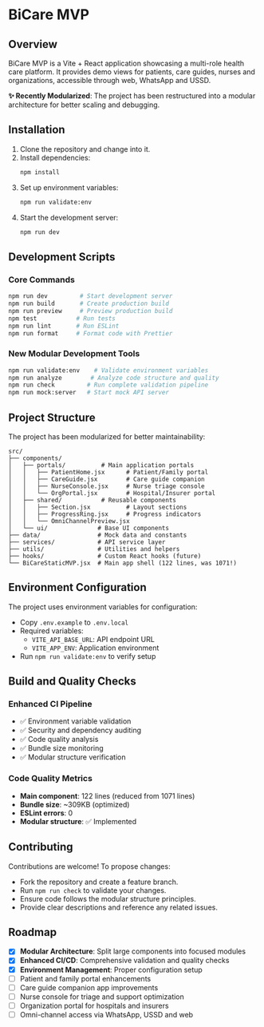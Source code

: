 # BiCare MVP

## Overview
BiCare MVP is a Vite + React application showcasing a multi-role health care platform. It provides demo views for patients, care guides, nurses and organizations, accessible through web, WhatsApp and USSD.

**✨ Recently Modularized**: The project has been restructured into a modular architecture for better scaling and debugging.

## Installation
1. Clone the repository and change into it.
2. Install dependencies:
   ```bash
   npm install
   ```
3. Set up environment variables:
   ```bash
   npm run validate:env
   ```
4. Start the development server:
   ```bash
   npm run dev
   ```

## Development Scripts

### Core Commands
```bash
npm run dev         # Start development server
npm run build       # Create production build
npm run preview     # Preview production build
npm test           # Run tests
npm run lint       # Run ESLint
npm run format     # Format code with Prettier
```

### New Modular Development Tools
```bash
npm run validate:env    # Validate environment variables
npm run analyze        # Analyze code structure and quality
npm run check         # Run complete validation pipeline
npm run mock:server   # Start mock API server
```

## Project Structure

The project has been modularized for better maintainability:

```
src/
├── components/
│   ├── portals/          # Main application portals
│   │   ├── PatientHome.jsx      # Patient/Family portal
│   │   ├── CareGuide.jsx        # Care guide companion
│   │   ├── NurseConsole.jsx     # Nurse triage console
│   │   └── OrgPortal.jsx        # Hospital/Insurer portal
│   ├── shared/           # Reusable components
│   │   ├── Section.jsx          # Layout sections
│   │   ├── ProgressRing.jsx     # Progress indicators
│   │   └── OmniChannelPreview.jsx
│   └── ui/              # Base UI components
├── data/                # Mock data and constants
├── services/            # API service layer
├── utils/               # Utilities and helpers
├── hooks/               # Custom React hooks (future)
└── BiCareStaticMVP.jsx  # Main app shell (122 lines, was 1071!)
```

## Environment Configuration

The project uses environment variables for configuration:

- Copy `.env.example` to `.env.local`
- Required variables:
  - `VITE_API_BASE_URL`: API endpoint URL
  - `VITE_APP_ENV`: Application environment
- Run `npm run validate:env` to verify setup

## Build and Quality Checks

### Enhanced CI Pipeline
- ✅ Environment variable validation
- ✅ Security and dependency auditing  
- ✅ Code quality analysis
- ✅ Bundle size monitoring
- ✅ Modular structure verification

### Code Quality Metrics
- **Main component**: 122 lines (reduced from 1071 lines)
- **Bundle size**: ~309KB (optimized)
- **ESLint errors**: 0
- **Modular structure**: ✅ Implemented

## Contributing
Contributions are welcome! To propose changes:

- Fork the repository and create a feature branch.
- Run `npm run check` to validate your changes.
- Ensure code follows the modular structure principles.
- Provide clear descriptions and reference any related issues.

## Roadmap
- [x] **Modular Architecture**: Split large components into focused modules
- [x] **Enhanced CI/CD**: Comprehensive validation and quality checks
- [x] **Environment Management**: Proper configuration setup
- [ ] Patient and family portal enhancements
- [ ] Care guide companion app improvements  
- [ ] Nurse console for triage and support optimization
- [ ] Organization portal for hospitals and insurers
- [ ] Omni-channel access via WhatsApp, USSD and web
